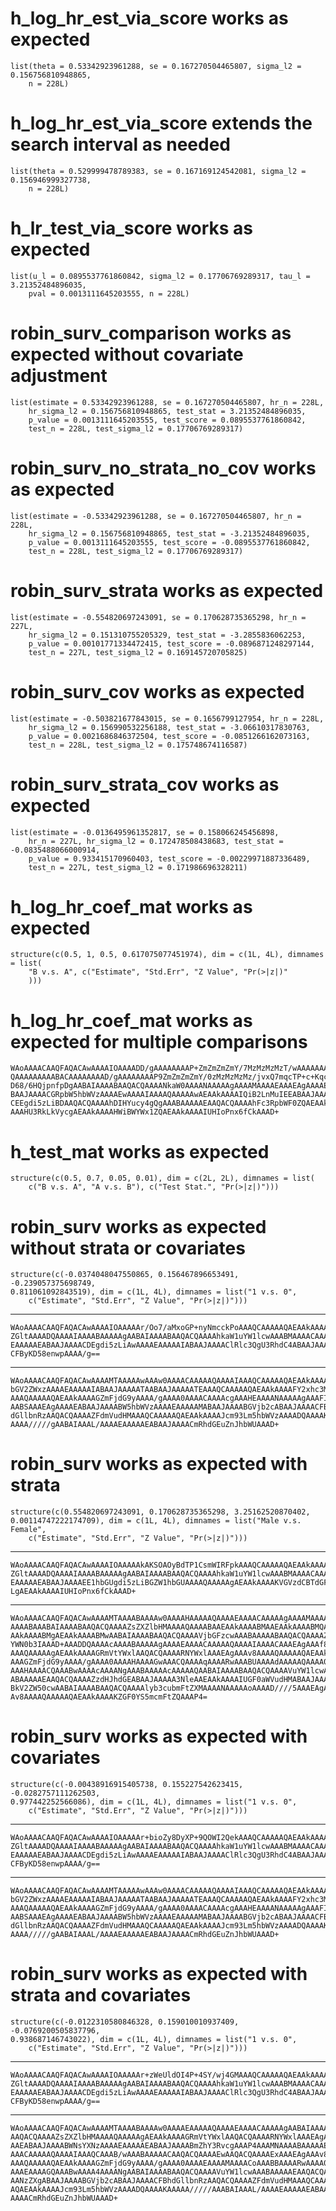 # h_log_hr_est_via_score works as expected

    list(theta = 0.53342923961288, se = 0.167270504465807, sigma_l2 = 0.156756810948865, 
        n = 228L)

# h_log_hr_est_via_score extends the search interval as needed

    list(theta = 0.529999478789383, se = 0.167169124542081, sigma_l2 = 0.156946999327738, 
        n = 228L)

# h_lr_test_via_score works as expected

    list(u_l = 0.0895537761860842, sigma_l2 = 0.17706769289317, tau_l = 3.21352484896035, 
        pval = 0.0013111645203555, n = 228L)

# robin_surv_comparison works as expected without covariate adjustment

    list(estimate = 0.53342923961288, se = 0.167270504465807, hr_n = 228L, 
        hr_sigma_l2 = 0.156756810948865, test_stat = 3.21352484896035, 
        p_value = 0.0013111645203555, test_score = 0.0895537761860842, 
        test_n = 228L, test_sigma_l2 = 0.17706769289317)

# robin_surv_no_strata_no_cov works as expected

    list(estimate = -0.53342923961288, se = 0.167270504465807, hr_n = 228L, 
        hr_sigma_l2 = 0.156756810948865, test_stat = -3.21352484896035, 
        p_value = 0.0013111645203555, test_score = -0.0895537761860842, 
        test_n = 228L, test_sigma_l2 = 0.17706769289317)

# robin_surv_strata works as expected

    list(estimate = -0.554820697243091, se = 0.170628735365298, hr_n = 227L, 
        hr_sigma_l2 = 0.151310755205329, test_stat = -3.2855836062253, 
        p_value = 0.00101771334472415, test_score = -0.0896871248297144, 
        test_n = 227L, test_sigma_l2 = 0.169145720705825)

# robin_surv_cov works as expected

    list(estimate = -0.503821677843015, se = 0.1656799127954, hr_n = 228L, 
        hr_sigma_l2 = 0.156990532256188, test_stat = -3.06610317830763, 
        p_value = 0.0021686846372504, test_score = -0.0851266162073163, 
        test_n = 228L, test_sigma_l2 = 0.175748674116587)

# robin_surv_strata_cov works as expected

    list(estimate = -0.0136495961352817, se = 0.158066245456898, 
        hr_n = 227L, hr_sigma_l2 = 0.172478508438683, test_stat = -0.0835488066000914, 
        p_value = 0.933415170960403, test_score = -0.00229971887336489, 
        test_n = 227L, test_sigma_l2 = 0.171986696328211)

# h_log_hr_coef_mat works as expected

    structure(c(0.5, 1, 0.5, 0.617075077451974), dim = c(1L, 4L), dimnames = list(
        "B v.s. A", c("Estimate", "Std.Err", "Z Value", "Pr(>|z|)"
        )))

# h_log_hr_coef_mat works as expected for multiple comparisons

    WAoAAAACAAQFAQACAwAAAAIOAAAADD/gAAAAAAAAP+ZmZmZmZmY/7MzMzMzMzT/wAAAAAAAA
    QAAAAAAAAABACAAAAAAAAD/gAAAAAAAAP9ZmZmZmZmY/0zMzMzMzMz/jvxQ7mqcTP+c+KqcH
    D68/6HQjpnfpDgAABAIAAAABAAQACQAAAANkaW0AAAANAAAAAgAAAAMAAAAEAAAEAgAAAAEA
    BAAJAAAACGRpbW5hbWVzAAAAEwAAAAIAAAAQAAAAAwAEAAkAAAAIQiB2LnMuIEEABAAJAAAA
    CEEgdi5zLiBDAAQACQAAAAhDIHYucy4gQgAAABAAAAAEAAQACQAAAAhFc3RpbWF0ZQAEAAkA
    AAAHU3RkLkVycgAEAAkAAAAHWiBWYWx1ZQAEAAkAAAAIUHIoPnx6fCkAAAD+

# h_test_mat works as expected

    structure(c(0.5, 0.7, 0.05, 0.01), dim = c(2L, 2L), dimnames = list(
        c("B v.s. A", "A v.s. B"), c("Test Stat.", "Pr(>|z|)")))

# robin_surv works as expected without strata or covariates

    structure(c(-0.0374048047550865, 0.156467896653491, -0.239057375698749, 
    0.811061092843519), dim = c(1L, 4L), dimnames = list("1 v.s. 0", 
        c("Estimate", "Std.Err", "Z Value", "Pr(>|z|)")))

---

    WAoAAAACAAQFAQACAwAAAAIOAAAAAr/Oo7/aMxoGP+nyNmcckPoAAAQCAAAAAQAEAAkAAAAD
    ZGltAAAADQAAAAIAAAABAAAAAgAABAIAAAABAAQACQAAAAhkaW1uYW1lcwAAABMAAAACAAAA
    EAAAAAEABAAJAAAACDEgdi5zLiAwAAAAEAAAAAIABAAJAAAAClRlc3QgU3RhdC4ABAAJAAAA
    CFByKD58enwpAAAA/g==

---

    WAoAAAACAAQFAQACAwAAAAMTAAAAAwAAAw0AAAACAAAAAQAAAAIAAAQCAAAAAQAEAAkAAAAG
    bGV2ZWxzAAAAEAAAAAIABAAJAAAAATAABAAJAAAAATEAAAQCAAAAAQAEAAkAAAAFY2xhc3MA
    AAAQAAAAAQAEAAkAAAAGZmFjdG9yAAAA/gAAAA0AAAACAAAAcgAAAHEAAAANAAAAAgAAAFIA
    AABSAAAEAgAAAAEABAAJAAAABW5hbWVzAAAAEAAAAAMABAAJAAAABGVjb2cABAAJAAAACFBh
    dGllbnRzAAQACQAAAAZFdmVudHMAAAQCAAAAAQAEAAkAAAAJcm93Lm5hbWVzAAAADQAAAAKA
    AAAA/////gAABAIAAAL/AAAAEAAAAAEABAAJAAAACmRhdGEuZnJhbWUAAAD+

# robin_surv works as expected with strata

    structure(c(0.554820697243091, 0.170628735365298, 3.25162520870402, 
    0.00114747222174709), dim = c(1L, 4L), dimnames = list("Male v.s. Female", 
        c("Estimate", "Std.Err", "Z Value", "Pr(>|z|)")))

---

    WAoAAAACAAQFAQACAwAAAAIOAAAAAkAKSOAOyBdTP1CsmWIRFpkAAAQCAAAAAQAEAAkAAAAD
    ZGltAAAADQAAAAIAAAABAAAAAgAABAIAAAABAAQACQAAAAhkaW1uYW1lcwAAABMAAAACAAAA
    EAAAAAEABAAJAAAAEE1hbGUgdi5zLiBGZW1hbGUAAAAQAAAAAgAEAAkAAAAKVGVzdCBTdGF0
    LgAEAAkAAAAIUHIoPnx6fCkAAAD+

---

    WAoAAAACAAQFAQACAwAAAAMTAAAABAAAAw0AAAAHAAAAAQAAAAEAAAACAAAAAgAAAAMAAAAD
    AAAABAAABAIAAAABAAQACQAAAAZsZXZlbHMAAAAQAAAABAAEAAkAAAABMAAEAAkAAAABMQAE
    AAkAAAABMgAEAAkAAAABMwAABAIAAAABAAQACQAAAAVjbGFzcwAAABAAAAABAAQACQAAAAZm
    YWN0b3IAAAD+AAADDQAAAAcAAAABAAAAAgAAAAEAAAACAAAAAQAAAAIAAAACAAAEAgAAAf8A
    AAAQAAAAAgAEAAkAAAAGRmVtYWxlAAQACQAAAARNYWxlAAAEAgAAAv8AAAAQAAAAAQAEAAkA
    AAAGZmFjdG9yAAAA/gAAAA0AAAAHAAAAGwAAACQAAAAqAAAARwAAABUAAAAdAAAAAQAAAA0A
    AAAHAAAACQAAABwAAAAcAAAANgAAABAAAAAcAAAAAQAABAIAAAABAAQACQAAAAVuYW1lcwAA
    ABAAAAAEAAQACQAAAAZzdHJhdGEABAAJAAAAA3NleAAEAAkAAAAIUGF0aWVudHMABAAJAAAA
    BkV2ZW50cwAABAIAAAABAAQACQAAAAlyb3cubmFtZXMAAAANAAAAAoAAAAD////5AAAEAgAA
    Av8AAAAQAAAAAQAEAAkAAAAKZGF0YS5mcmFtZQAAAP4=

# robin_surv works as expected with covariates

    structure(c(-0.00438916915405738, 0.155227542623415, -0.0282757111262503, 
    0.977442252566086), dim = c(1L, 4L), dimnames = list("1 v.s. 0", 
        c("Estimate", "Std.Err", "Z Value", "Pr(>|z|)")))

---

    WAoAAAACAAQFAQACAwAAAAIOAAAAAr+bioZy8DyXP+9QOWI2QekAAAQCAAAAAQAEAAkAAAAD
    ZGltAAAADQAAAAIAAAABAAAAAgAABAIAAAABAAQACQAAAAhkaW1uYW1lcwAAABMAAAACAAAA
    EAAAAAEABAAJAAAACDEgdi5zLiAwAAAAEAAAAAIABAAJAAAAClRlc3QgU3RhdC4ABAAJAAAA
    CFByKD58enwpAAAA/g==

---

    WAoAAAACAAQFAQACAwAAAAMTAAAAAwAAAw0AAAACAAAAAQAAAAIAAAQCAAAAAQAEAAkAAAAG
    bGV2ZWxzAAAAEAAAAAIABAAJAAAAATAABAAJAAAAATEAAAQCAAAAAQAEAAkAAAAFY2xhc3MA
    AAAQAAAAAQAEAAkAAAAGZmFjdG9yAAAA/gAAAA0AAAACAAAAcgAAAHEAAAANAAAAAgAAAFIA
    AABSAAAEAgAAAAEABAAJAAAABW5hbWVzAAAAEAAAAAMABAAJAAAABGVjb2cABAAJAAAACFBh
    dGllbnRzAAQACQAAAAZFdmVudHMAAAQCAAAAAQAEAAkAAAAJcm93Lm5hbWVzAAAADQAAAAKA
    AAAA/////gAABAIAAAL/AAAAEAAAAAEABAAJAAAACmRhdGEuZnJhbWUAAAD+

# robin_surv works as expected with strata and covariates

    structure(c(-0.0122310580846328, 0.159010010937409, -0.0769200505837796, 
    0.938687146743022), dim = c(1L, 4L), dimnames = list("1 v.s. 0", 
        c("Estimate", "Std.Err", "Z Value", "Pr(>|z|)")))

---

    WAoAAAACAAQFAQACAwAAAAIOAAAAAr+zWeUldOI4P+4SY/wj4GMAAAQCAAAAAQAEAAkAAAAD
    ZGltAAAADQAAAAIAAAABAAAAAgAABAIAAAABAAQACQAAAAhkaW1uYW1lcwAAABMAAAACAAAA
    EAAAAAEABAAJAAAACDEgdi5zLiAwAAAAEAAAAAIABAAJAAAAClRlc3QgU3RhdC4ABAAJAAAA
    CFByKD58enwpAAAA/g==

---

    WAoAAAACAAQFAQACAwAAAAMTAAAABAAAAw0AAAAEAAAAAQAAAAEAAAACAAAAAgAABAIAAAAB
    AAQACQAAAAZsZXZlbHMAAAAQAAAAAgAEAAkAAAAGRmVtYWxlAAQACQAAAARNYWxlAAAEAgAA
    AAEABAAJAAAABWNsYXNzAAAAEAAAAAEABAAJAAAABmZhY3RvcgAAAP4AAAMNAAAABAAAAAEA
    AAACAAAAAQAAAAIAAAQCAAAB/wAAABAAAAACAAQACQAAAAEwAAQACQAAAAExAAAEAgAAAv8A
    AAAQAAAAAQAEAAkAAAAGZmFjdG9yAAAA/gAAAA0AAAAEAAAAMAAAACoAAABBAAAARwAAAA0A
    AAAEAAAAGQAAABwAAAA4AAAANgAABAIAAAABAAQACQAAAAVuYW1lcwAAABAAAAAEAAQACQAA
    AANzZXgABAAJAAAABGVjb2cABAAJAAAACFBhdGllbnRzAAQACQAAAAZFdmVudHMAAAQCAAAA
    AQAEAAkAAAAJcm93Lm5hbWVzAAAADQAAAAKAAAAA/////AAABAIAAAL/AAAAEAAAAAEABAAJ
    AAAACmRhdGEuZnJhbWUAAAD+

